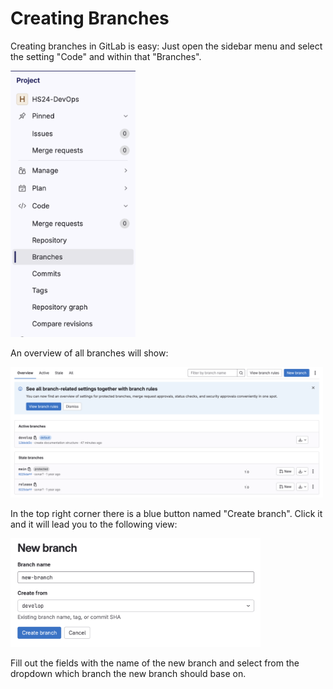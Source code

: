 # Creating Branches

Creating branches in GitLab is easy: Just open the sidebar menu and select the setting "Code" and within that "Branches".

<img src="img/gitlab-branches-settings.png" alt="gitlab branches settings" width="200"/>

An overview of all branches will show:

<img src="img/gitlab-branches-overview.png" alt="gitlab branches overview" width="500"/>

In the top right corner there is a blue button named "Create branch". Click it and it will lead you to the following view:

<img src="img/gitlab-create-branch.png" alt="gitlab create branch" width="400"/>

Fill out the fields with the name of the new branch and select from the dropdown which branch the new branch should base on.
